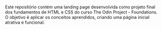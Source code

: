Este repositório contém uma landing page desenvolvida como projeto final dos fundamentos de HTML e CSS do curso The Odin Project - Foundations. O objetivo é aplicar os conceitos aprendidos, criando uma página inicial atrativa e funcional.